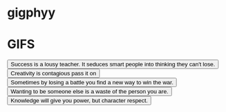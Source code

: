 # gigphyy
<!DOCTYPE html>
<html lang="en">

<head>
  <meta charset="utf-8">
  <title> Giphtastic</title>
</head>
<h1><strong>GIFS</strong></h1>
  <button data-person="Bill Gates">Success is a lousy teacher. It seduces smart people into thinking they can't lose.
</button>
  <button data-person="Albert Einstin">
    Creativity is contagious pass it on
  </button>

  <button data-person="Donald Trump">
   Sometimes by losing a battle you find a new way to win the war.
  </button>

  <button data-person="Kurt Cobain">
    Wanting to be someone else is a waste of the person you are.

  </button>

  <button data-person="Bruce Lee">
    Knowledge will give you power, but character respect.

  </button>

  <div id="gifs-appear-here">
  </div>

  <script src="http://code.jquery.com/jquery-2.1.3.min.js"></script>
  <script type="text/javascript">
    // Event listener for all button elements
    $("button").on("click", function() {
      // In this case, the "this" keyword refers to the button that was clicked
      var person = $(this).attr("data-person");

      var queryURL = "http://api.giphy.com/v1/gifs/search?q=" +
        person + "&api_key=dc6zaTOxFJmzC&limit=10";

     
      $.ajax({
          url: queryURL,
          method: "GET"
        })
       
        .done(function(response) {
          
          var results = response.data;

          
          for (var i = 0; i < results.length; i++) {

            
            if (results[i].rating !== "r" && results[i].rating !== "pg-13") {
              
              var gifDiv = $("<div class='item'>");

              
              var rating = results[i].rating;

             
              var p = $("<p>").text("Rating: " + rating);

             
              var personImage = $("<img>");

              
              personImage.attr("src", results[i].images.fixed_height.url);

              gifDiv.append(p);
              gifDiv.append(personImage);

              
              $("#gifs-appear-here").prepend(gifDiv);
            }
          }
        });
    });
  </script>
</body>

</html>
